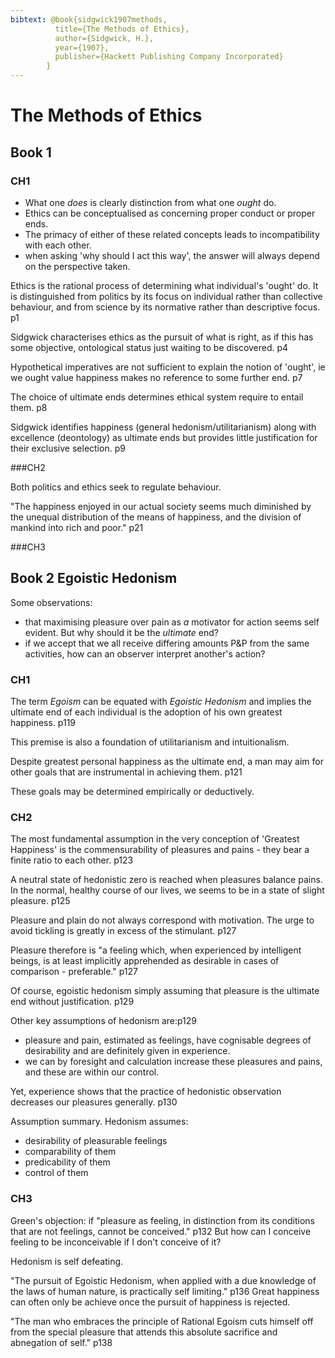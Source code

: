 ```yaml
---
bibtext: @book{sidgwick1907methods,
          title={The Methods of Ethics},
          author={Sidgwick, H.},
          year={1907},
          publisher={Hackett Publishing Company Incorporated}
        }
---
```


# The Methods of Ethics

## Book 1

### CH1

- What one _does_ is clearly distinction from what one _ought_ do.
- Ethics can be conceptualised as concerning proper conduct or proper ends.
- The primacy of either of these related concepts leads to incompatibility with each other.
- when asking 'why should I act this way', the answer will always depend on the perspective taken.

Ethics is the rational process of determining what individual's 'ought' do.  It is distinguished from politics by its focus on individual rather than collective behaviour, and from science by its normative rather than descriptive focus. p1

Sidgwick characterises ethics as the pursuit of what is right, as if this has some objective, ontological status just waiting to be discovered. p4

Hypothetical imperatives are not sufficient to explain the notion of 'ought', ie we ought value happiness makes no reference to some further end. p7

The choice of ultimate ends determines ethical system require to entail them. p8

Sidgwick identifies happiness (general hedonism/utilitarianism) along with excellence (deontology) as ultimate ends but provides little justification for their exclusive selection. p9

###CH2

Both politics and ethics seek to regulate behaviour.

"The happiness enjoyed in our actual society seems much diminished by the unequal distribution of the means of happiness, and the division of mankind into rich and poor." p21

###CH3

## Book 2 Egoistic Hedonism

Some observations:

- that maximising pleasure over pain as _a_ motivator for action seems self evident.  But why should it be the _ultimate_ end?
- if we accept that we all receive differing amounts P&P from the same activities, how can an observer interpret another's action?

### CH1

The term _Egoism_ can be equated with _Egoistic Hedonism_ and implies the ultimate end of each individual is the adoption of his own greatest happiness. p119

This premise is also a foundation of utilitarianism and intuitionalism.

Despite greatest personal happiness as the ultimate end, a man may aim for other goals that are instrumental in achieving them. p121

These goals may be determined empirically or deductively.

### CH2

The most fundamental assumption in the very conception of 'Greatest Happiness' is the commensurability of pleasures and pains - they bear a finite ratio to each other. p123

A neutral state of hedonistic zero is reached when pleasures balance pains.  In the normal, healthy course of our lives, we seems to be in a state of slight pleasure. p125

Pleasure and plain do not always correspond with motivation.  The urge to avoid tickling is greatly in excess of the stimulant. p127

Pleasure therefore is "a feeling which, when experienced by intelligent beings, is at least implicitly apprehended as desirable in cases of comparison - preferable." p127

Of course, egoistic hedonism simply assuming that pleasure is the ultimate end without justification. p129

Other key assumptions of hedonism are:p129

- pleasure and pain, estimated as feelings, have cognisable degrees of desirability and are definitely given in experience.
- we can by foresight and calculation increase these pleasures and pains, and these are within our control.

Yet, experience shows that the practice of hedonistic observation decreases our pleasures generally. p130

Assumption summary. Hedonism assumes:

- desirability of pleasurable feelings
- comparability of them
- predicability of them
- control of them

### CH3

Green's objection: if "pleasure as feeling, in distinction from its conditions that are not feelings, cannot be conceived." p132  But how can I conceive feeling to be inconceivable if I don't conceive of it?

Hedonism is self defeating.

"The pursuit of Egoistic Hedonism, when applied with a due knowledge of the laws of human nature, is practically self limiting." p136  Great happiness can often only be achieve once the pursuit of happiness is rejected.

"The man who embraces the principle of Rational Egoism cuts himself off from the special pleasure that attends this absolute sacrifice and abnegation of self." p138





